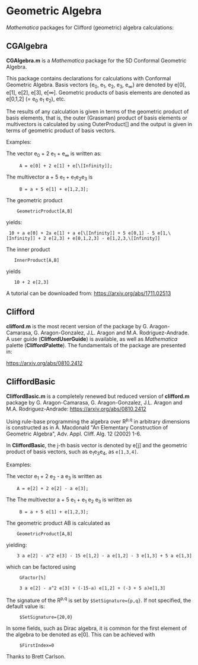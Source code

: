 # Geometric Algebra

*Mathematica* packages for Clifford (geometric) algebra calculations:

## CGAlgebra 

**CGAlgebra.m** is a *Mathematica* package for the 5D Conformal Geometric Algebra.

This package contains declarations for calculations with Conformal
Geometric Algebra. Basis vectors {e<sub>0</sub>, e<sub>1</sub>, e<sub>2</sub>, e<sub>3</sub>, e<sub>&infin;</sub>} are 
denoted by e[0], e[1], e[2], e[3], e[&infin;]. Geometric products
of basis elements are denoted as e\[0,1,2\] (= e<sub>0</sub> e<sub>1</sub> e<sub>2</sub>), etc.
   
The results of any calculation is given in terms of the geometric product
of basis elements, that is, the outer (Grassman) product of basis
elements or multivectors is calculated by using OuterProduct[] and the
output is given in terms of geometric product of basis vectors.
        
Examples:

The vector e<sub>0</sub> + 2 e<sub>1</sub> + e<sub>&infin;</sub> is written as:
              
         A = e[0] + 2 e[1] + e[\[Infinity]];
         
The multivector a + 5 e<sub>1</sub> +  e<sub>1</sub>e<sub>2</sub>e<sub>3</sub> is
              
         B = a + 5 e[1] + e[1,2,3];

The geometric product

        GeometricProduct[A,B]

yields:

     10 + a e[0] + 2a e[1] + a e[\[Infinity]] + 5 e[0,1] - 5 e[1,\[Infinity]] + 2 e[2,3] + e[0,1,2,3] - e[1,2,3,\[Infinity]]

The inner product

       InnerProduct[A,B]

yields

       10 + 2 e[2,3]

A tutorial can be downloaded from:
<https://arxiv.org/abs/1711.02513>


## Clifford

**clifford.m** is the most recent version of the package by G. Aragon-Camarasa, G. Aragon-Gonzalez, J.L. Aragon and M.A. Rodriguez-Andrade. A user guide (**CliffordUserGuide**) is available, as well as *Mathematica* palette (**CliffordPalette**). The fundamentals of the package are presented in:

<https://arxiv.org/abs/0810.2412>


## CliffordBasic

**CliffordBasic.m** is a completely renewed but reduced version of **clifford.m** package by G. Aragon-Camarasa, G. Aragon-Gonzalez, J.L. Aragon and M.A. Rodriguez-Andrade:
<https://arxiv.org/abs/0810.2412>

Using rule-base programming the algebra over R<sup>p,q</sup> in arbitrary dimensions is constructed as in A. Macdonald "An Elementary Construction of Geometric Algebra", Adv. Appl. Cliff. Alg. 12 (2002) 1-6.

In **CliffordBasic**, the j-th basis vector is denoted by e[j] and the geometric product of basis vectors, such as e<sub>1</sub>e<sub>3</sub>e<sub>4</sub>, as `e[1,3,4]`.

Examples:     

The vector e<sub>1</sub> + 2 e<sub>2</sub> - a e<sub>3</sub> is written as   
      
        A = e[2] + 2 e[2] - a e[3];
                  
The The multivector a + 5 e<sub>1</sub> + e<sub>1</sub> e<sub>2</sub> e<sub>3</sub> is written as           
              
         B = a + 5 e[1] + e[1,2,3];
         
The geometric product AB is calculated as 

        GeometricProduct[A,B]

yielding:

        3 a e[2] - a^2 e[3] - 15 e[1,2] - a e[1,2] - 3 e[1,3] + 5 a e[1,3]
    
which can be factored using

         GFactor[%]
         
         3 a e[2] - a^2 e[3] + (-15-a) e[1,2] + (-3 + 5 a)e[1,3]
         
The signature of the R<sup>p,q</sup> is set by `$SetSignature={p,q}`. If not specified,
the default value is:

         $SetSignature={20,0}        

In some fields, such as Dirac algebra, it is common for the first element of the algebra 
to be denoted as e[0]. This can be achieved with 

         $FirstIndex=0
         
Thanks to Brett Carlson.
